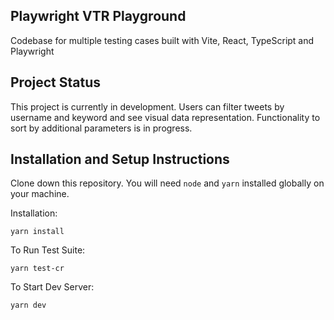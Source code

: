 ## Playwright VTR Playground

Codebase for multiple testing cases built with Vite, React, TypeScript and Playwright

## Project Status

This project is currently in development. Users can filter tweets by username and keyword and see visual data representation. Functionality to sort by additional parameters is in progress.


## Installation and Setup Instructions

Clone down this repository. You will need `node` and `yarn` installed globally on your machine.  

Installation:

``yarn install``

To Run Test Suite:  

``yarn test-cr`` 

To Start Dev Server:

``yarn dev``  

